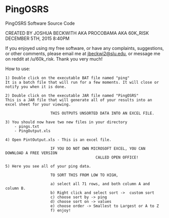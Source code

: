 # PingOSRS
PingOSRS Software Source Code

CREATED BY JOSHUA BECKWITH AKA PROCOBAMA AKA 60K_RISK
DECEMBER 5TH, 2015 8:40PM

If you enjoyed using my free software, or have any complaints, suggestions,
or other comments, please email me at jbeckwi2@slu.edu, or message me on reddit
at /u/60k_risk. Thank you very much!

How to use:

	1) Double click on the executable BAT file named "ping"
	It is a batch file that will run for a few moments. It will close or notify you when it is done.
	
	2) Double click on the executable JAR file named "PingOSRS"
	This is a JAR file that will generate all of your results into an excel sheet for your viewing.
	
						THIS OUTPUTS UNSORTED DATA INTO AN EXCEL FILE.
						
	3) You should now have two new files in your directory
		- pings.txt
		- PingOutput.xls
		
	4) Open PintOutput.xls - This is an excel file.
	
						IF YOU DO NOT OWN MICROSOFT EXCEL, YOU CAN DOWNLOAD A FREE VERSION
											CALLED OPEN OFFICE!
											
	5) Here you see all of your ping data. 
	
						TO SORT THIS FROM LOW TO HIGH, 
						
						a) select all 71 rows, and both column A and column B. 
						b) Right click and select sort ->  custom sort
						c) choose sort by -> ping
						d) choose sort on -> values
						e) choose order -> Smallest to Largest or A to Z
						f) enjoy!
